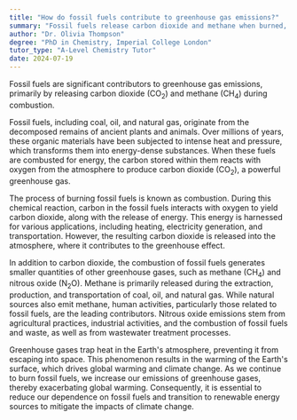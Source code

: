```yaml
---
title: "How do fossil fuels contribute to greenhouse gas emissions?"
summary: "Fossil fuels release carbon dioxide and methane when burned, significantly contributing to greenhouse gas emissions and exacerbating climate change."
author: "Dr. Olivia Thompson"
degree: "PhD in Chemistry, Imperial College London"
tutor_type: "A-Level Chemistry Tutor"
date: 2024-07-19
---
```


Fossil fuels are significant contributors to greenhouse gas emissions, primarily by releasing carbon dioxide ($\text{CO}_2$) and methane ($\text{CH}_4$) during combustion.

Fossil fuels, including coal, oil, and natural gas, originate from the decomposed remains of ancient plants and animals. Over millions of years, these organic materials have been subjected to intense heat and pressure, which transforms them into energy-dense substances. When these fuels are combusted for energy, the carbon stored within them reacts with oxygen from the atmosphere to produce carbon dioxide ($\text{CO}_2$), a powerful greenhouse gas.

The process of burning fossil fuels is known as combustion. During this chemical reaction, carbon in the fossil fuels interacts with oxygen to yield carbon dioxide, along with the release of energy. This energy is harnessed for various applications, including heating, electricity generation, and transportation. However, the resulting carbon dioxide is released into the atmosphere, where it contributes to the greenhouse effect.

In addition to carbon dioxide, the combustion of fossil fuels generates smaller quantities of other greenhouse gases, such as methane ($\text{CH}_4$) and nitrous oxide ($\text{N}_2\text{O}$). Methane is primarily released during the extraction, production, and transportation of coal, oil, and natural gas. While natural sources also emit methane, human activities, particularly those related to fossil fuels, are the leading contributors. Nitrous oxide emissions stem from agricultural practices, industrial activities, and the combustion of fossil fuels and waste, as well as from wastewater treatment processes.

Greenhouse gases trap heat in the Earth's atmosphere, preventing it from escaping into space. This phenomenon results in the warming of the Earth's surface, which drives global warming and climate change. As we continue to burn fossil fuels, we increase our emissions of greenhouse gases, thereby exacerbating global warming. Consequently, it is essential to reduce our dependence on fossil fuels and transition to renewable energy sources to mitigate the impacts of climate change.
    